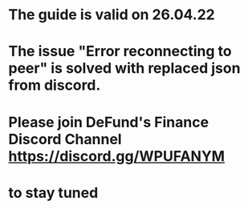 # The guide is valid on 26.04.22
# The issue "Error reconnecting to peer" is solved with replaced json from discord.

# Please join DeFund's Finance Discord Channel https://discord.gg/WPUFANYM
# to stay tuned
